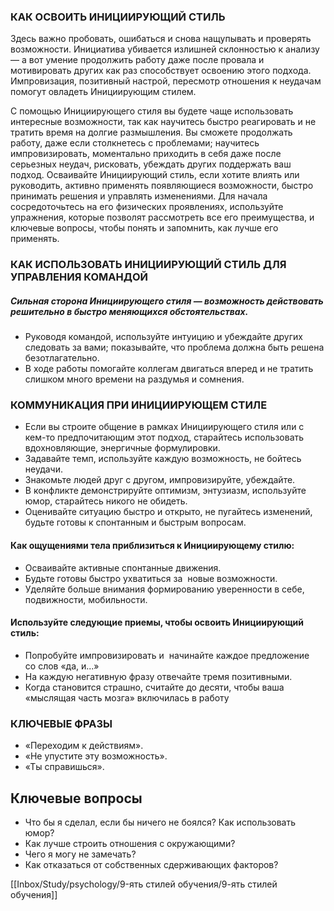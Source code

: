 ### КАК ОСВОИТЬ ИНИЦИИРУЮЩИЙ СТИЛЬ
Здесь важно пробовать, ошибаться и снова нащупывать и проверять возможности. Инициатива убивается излишней склонностью к анализу — а вот умение продолжить работу даже после провала и мотивировать других как раз способствует освоению этого подхода. Импровизация, позитивный настрой, пересмотр отношения к неудачам помогут овладеть Инициирующим стилем.


С помощью Инициирующего стиля вы будете чаще использовать интересные возможности, так как научитесь быстро реагировать и не тратить время на долгие размышления. Вы сможете продолжать работу, даже если столкнетесь с проблемами; научитесь импровизировать, моментально приходить в себя даже после серьезных неудач, рисковать, убеждать других поддержать ваш подход. Осваивайте Инициирующий стиль, если хотите влиять или руководить, активно применять появляющиеся возможности, быстро принимать решения и управлять изменениями. Для начала сосредоточьтесь на его физических проявлениях, используйте упражнения, которые позволят рассмотреть все его преимущества, и ключевые вопросы, чтобы понять и запомнить, как лучше его применять.


### КАК ИСПОЛЬЗОВАТЬ ИНИЦИИРУЮЩИЙ СТИЛЬ ДЛЯ УПРАВЛЕНИЯ КОМАНДОЙ
##### Сильная сторона Инициирующего стиля — возможность действовать решительно в быстро меняющихся обстоятельствах. 
- Руководя командой, используйте интуицию и убеждайте других следовать за вами; показывайте, что проблема должна быть решена безотлагательно. 
- В ходе работы помогайте коллегам двигаться вперед и не тратить слишком много времени на раздумья и сомнения.

### КОММУНИКАЦИЯ ПРИ ИНИЦИИРУЮЩЕМ СТИЛЕ
- Если вы строите общение в рамках Инициирующего стиля или с кем-то предпочитающим этот подход, старайтесь использовать вдохновляющие, энергичные формулировки. 
- Задавайте темп, используйте каждую возможность, не бойтесь неудачи. 
- Знакомьте людей друг с другом, импровизируйте, убеждайте. 
- В конфликте демонстрируйте оптимизм, энтузиазм, используйте юмор, старайтесь никого не обидеть. 
- Оценивайте ситуацию быстро и открыто, не пугайтесь изменений, будьте готовы к спонтанным и быстрым вопросам.

#### Как ощущениями тела приблизиться к Инициирующему стилю:
- Осваивайте активные спонтанные движения. 
- Будьте готовы быстро ухватиться за  новые возможности. 
- Уделяйте больше внимания формированию уверенности в себе, подвижности, мобильности.

#### Используйте следующие приемы, чтобы освоить Инициирующий стиль:
- Попробуйте импровизировать и  начинайте каждое предложение со слов «да, и...» 
- На каждую негативную фразу отвечайте тремя позитивными. 
- Когда становится страшно, считайте до десяти, чтобы ваша «мыслящая часть мозга» включилась в работу

### КЛЮЧЕВЫЕ ФРАЗЫ
- «Переходим к действиям». 
- «Не упустите эту возможность».
- «Ты справишься».

## Ключевые вопросы
- Что бы я сделал, если бы ничего не боялся? Как использовать юмор? 
- Как лучше строить отношения с окружающими? 
- Чего я могу не замечать? 
- Как отказаться от собственных сдерживающих факторов?


[[Inbox/Study/psychology/9-ять стилей обучения/9-ять стилей обучения]]
